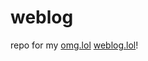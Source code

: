 # weblog
repo for my [omg.lol](https://home.omg.lol/referred-by/vzq) [weblog.lol](https://weblog.lol)!
